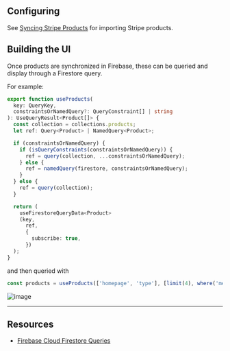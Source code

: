 ## Configuring

See [Syncing Stripe Products](./Syncing-products-using-the-Stripe-Extension.md) for importing Stripe products.

## Building the UI

Once products are synchronized in Firebase, these can be queried and display through a Firestore query.

For example:

```ts
export function useProducts(
  key: QueryKey,
  constraintsOrNamedQuery?: QueryConstraint[] | string
): UseQueryResult<Product[]> {
  const collection = collections.products;
  let ref: Query<Product> | NamedQuery<Product>;

  if (constraintsOrNamedQuery) {
    if (isQueryConstraints(constraintsOrNamedQuery)) {
      ref = query(collection, ...constraintsOrNamedQuery);
    } else {
      ref = namedQuery(firestore, constraintsOrNamedQuery);
    }
  } else {
    ref = query(collection);
  }

  return (
    useFirestoreQueryData<Product>
    (key,
      ref,
      {
        subscribe: true,
      })
  );
}
```

and then queried with

```ts
const products = useProducts(['homepage', 'type'], [limit(4), where('metadata.type', '==', type)]);
```

![image](https://user-images.githubusercontent.com/2060661/139276685-ec1b0a2d-f80a-4e64-9674-d97041046efb.png)

---

## Resources

- [Firebase Cloud Firestore Queries](https://firebase.google.com/docs/firestore/query-data/queries)
